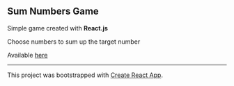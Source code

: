 ## Sum Numbers Game

Simple game created with **React.js**

Choose numbers to sum up the target number

Available [here](https://icelandico.github.io/target-sum-game/)
______
This project was bootstrapped with [Create React App](https://github.com/facebook/create-react-app).

